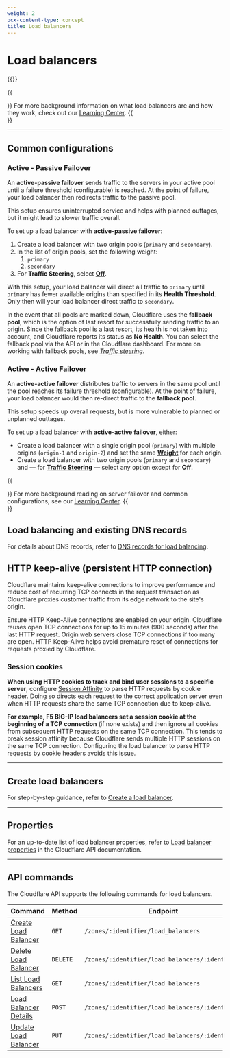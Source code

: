 ```yaml
---
weight: 2
pcx-content-type: concept
title: Load balancers
---
```



# Load balancers

{{<render file="_load-balancer-definition.md">}}

{{<Aside type="note">}}
For more background information on what load balancers are and how they work, check out our <a href="https://www.cloudflare.com/learning/performance/what-is-load-balancing/">Learning Center</a>.
{{</Aside>}}

---

## Common configurations

### Active - Passive Failover

An **active-passive failover** sends traffic to the servers in your active pool until a failure threshold (configurable) is reached. At the point of failure, your load balancer then redirects traffic to the passive pool.

This setup ensures uninterrupted service and helps with planned outtages, but it might lead to slower traffic overall.

To set up a load balancer with **active-passive failover**:

1.  Create a load balancer with two origin pools (`primary` and `secondary`).
2.  In the list of origin pools, set the following weight:
    1.  `primary`
    2.  `secondary`
3.  For **Traffic Steering**, select [**Off**](/load-balancing/understand-basics/traffic-steering/#off---standard-failover).

With this setup, your load balancer will direct all traffic to `primary` until `primary` has fewer available origins than specified in its **Health Threshold**. Only then will your load balancer direct traffic to `secondary`.

In the event that all pools are marked down, Cloudflare uses the **fallback pool**, which is the option of last resort for successfully sending traffic to an origin. Since the fallback pool is a last resort, its health is not taken into account, and Cloudflare reports its status as **No Health**. You can select the fallback pool via the API or in the Cloudflare dashboard. For more on working with fallback pools, see [_Traffic steering_](/load-balancing/understand-basics/traffic-steering/).

### Active - Active Failover

An **active-active failover** distributes traffic to servers in the same pool until the pool reaches its failure threshold (configurable). At the point of failure, your load balancer would then re-direct traffic to the **fallback pool**.

This setup speeds up overall requests, but is more vulnerable to planned or unplanned outtages.

To set up a load balancer with **active-active failover**, either:

- Create a load balancer with a single origin pool (`primary`) with multiple origins (`origin-1` and `origin-2`) and set the same [**Weight**](/load-balancing/understand-basics/weighted-load-balancing/) for each origin.
- Create a load balancer with two origin pools (`primary` and `secondary`) and — for [**Traffic Steering**](/load-balancing/understand-basics/traffic-steering/) — select any option except for **Off**.

{{<Aside type="note">}}
For more background reading on server failover and common configurations, see our <a href="https://www.cloudflare.com/learning/performance/what-is-server-failover/">Learning Center</a>.
{{</Aside>}}

## Load balancing and existing DNS records

For details about DNS records, refer to [DNS records for load balancing](/load-balancing/reference/dns-records/).

## HTTP keep-alive (persistent HTTP connection)

Cloudflare maintains keep-alive connections to improve performance and reduce cost of recurring TCP connects in the request transaction as Cloudflare proxies customer traffic from its edge network to the site's origin.

Ensure HTTP Keep-Alive connections are enabled on your origin. Cloudflare reuses open TCP connections for up to 15 minutes (900 seconds) after the last HTTP request. Origin web servers close TCP connections if too many are open. HTTP Keep-Alive helps avoid premature reset of connections for requests proxied by Cloudflare.

### Session cookies

**When using HTTP cookies to track and bind user sessions to a specific server**, configure [Session Affinity](/load-balancing/session-affinity/) to parse HTTP requests by cookie header. Doing so directs each request to the correct application server even when HTTP requests share the same TCP connection due to keep-alive.

**For example, F5 BIG-IP load balancers set a session cookie at the beginning of a TCP connection** (if none exists) and then ignore all cookies from subsequent HTTP requests on the same TCP connection. This tends to break session affinity because Cloudflare sends multiple HTTP sessions on the same TCP connection. Configuring the load balancer to parse HTTP requests by cookie headers avoids this issue.

---

## Create load balancers

For step-by-step guidance, refer to [Create a load balancer](/load-balancing/how-to/create-load-balancer/).

---

## Properties

For an up-to-date list of load balancer properties, refer to [Load balancer properties](https://api.cloudflare.com/#load-balancers-properties) in the Cloudflare API documentation.

---

## API commands

The Cloudflare API supports the following commands for load balancers.

<TableWrap>

<table>
  <thead>
    <tr>
      <th>
        <strong>Command</strong>
      </th>
      <th>
        <strong>Method</strong>
      </th>
      <th>
        <strong>Endpoint</strong>
      </th>
    </tr>
  </thead>
  <tbody>
    <tr>
      <td>
        <a href="https://api.cloudflare.com/#load-balancers-create-load-balancer">
          Create Load Balancer
        </a>
      </td>
      <td>
        <Code>GET</Code>
      </td>
      <td>
        <Code>/zones/:identifier/load_balancers</Code>
      </td>
    </tr>
    <tr>
      <td>
        <a href="https://api.cloudflare.com/#load-balancers-delete-load-balancer">
          Delete Load Balancer
        </a>
      </td>
      <td>
        <Code>DELETE</Code>
      </td>
      <td>
        <Code>/zones/:identifier/load_balancers/:identifier</Code>
      </td>
    </tr>
    <tr>
      <td>
        <a href="https://api.cloudflare.com/#load-balancers-list-load-balancers">
          List Load Balancers
        </a>
      </td>
      <td>
        <Code>GET</Code>
      </td>
      <td>
        <Code>/zones/:identifier/load_balancers</Code>
      </td>
    </tr>
    <tr>
      <td>
        <a href="https://api.cloudflare.com/#load-balancers-load-balancer-details">
          Load Balancer Details
        </a>
      </td>
      <td>
        <Code>POST</Code>
      </td>
      <td>
        <Code>/zones/:identifier/load_balancers/:identifier</Code>
      </td>
    </tr>
    <tr>
      <td>
        <a href="https://api.cloudflare.com/#load-balancers-update-load-balancer">
          Update Load Balancer
        </a>
      </td>
      <td>
        <Code>PUT</Code>
      </td>
      <td>
        <Code>/zones/:identifier/load_balancers/:identifier</Code>
      </td>
    </tr>
  </tbody>
</table>

</TableWrap>
